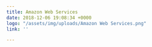 ```yaml
---
title: Amazon Web Services
date: 2018-12-06 19:08:34 +0000
logo: "/assets/img/uploads/Amazon Web Services.png"
link: ''

---
```

